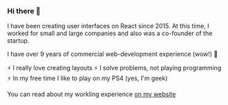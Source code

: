 ### Hi there 👋

I have been creating user interfaces on React since 2015.
At this time, I worked for small and large companies and also was a co-founder of the startup. 

I have over 9 years of commercial web-development experience (wow!) 👀

⚡ I really love creating layouts
⚡ I solve problems, not playing programming
⚡ In my free time I like to play on my PS4 (yes, I'm geek)

You can read about my workling experience [on my website](https://vkhrystych.dev)
